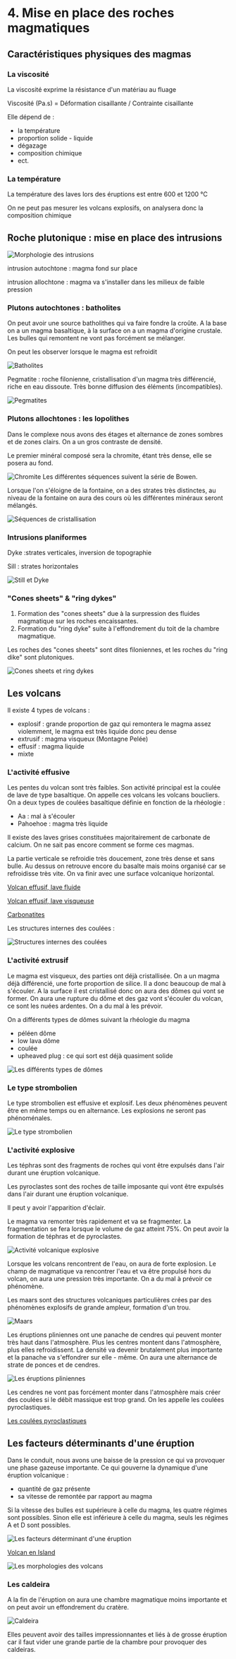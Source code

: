 # 4. Mise en place des roches magmatiques

## Caractéristiques physiques des magmas

### La viscosité

La viscosité exprime la résistance d'un matériau au fluage

Viscosité (Pa.s) = Déformation cisaillante / Contrainte cisaillante

Elle dépend de :

* la température
* proportion solide - liquide
* dégazage
* composition chimique
* ect.

### La température

La température des laves lors des éruptions est entre 600 et 1200 °C

On ne peut pas mesurer les volcans explosifs, on analysera donc la composition chimique

## Roche plutonique : mise en place des intrusions

![Morphologie des intrusions](Images/intrusions.PNG)

intrusion autochtone : magma fond sur place

intrusion allochtone : magma va s'installer dans les milieux de faible pression

### Plutons autochtones : batholites

On peut avoir une source batholithes qui va faire fondre la croûte. A la base on a un magma basaltique, à la surface on a un magma d'origine crustale. Les bulles qui remontent ne vont pas forcément se mélanger.

On peut les observer lorsque le magma est refroidit 

![Batholites](Images/batholites.PNG)

Pegmatite : roche filonienne, cristallisation d'un magma très différencié, riche en eau dissoute. Très bonne diffusion des éléments (incompatibles).

![Pegmatites](Images/pegmatite.PNG)

### Plutons allochtones : les lopolithes

Dans le complexe  nous avons des étages et alternance de zones sombres et de zones clairs. On a un gros contraste de densité.

Le premier minéral composé sera la chromite, étant très dense, elle se posera au fond.

![Chromite](Images/chromite.PNG)
Les différentes séquences suivent la série de Bowen.

Lorsque l'on s'éloigne de la fontaine, on a des strates très distinctes, au niveau de la fontaine on aura des cours où les différentes minéraux seront mélangés.

![Séquences de cristallisation](Images/fontaine.PNG)

### Intrusions planiformes 

Dyke :strates verticales, inversion de topographie

Sill : strates horizontales

![Still et Dyke](Images/stilletdyke.PNG)

### "Cones sheets" & "ring dykes"

1. Formation des "cones sheets" due à la surpression des fluides magmatique sur les roches encaissantes.
2. Formation du "ring dyke" suite à l'effondrement du toit de la chambre magmatique.

Les roches des "cones sheets" sont dites filoniennes, et les roches du "ring dike" sont plutoniques.

![Cones sheets et ring dykes](Images/conesetring.PNG)

## Les volcans

Il existe 4 types de volcans :

* explosif : grande proportion de gaz qui remontera le magma assez violemment, le magma est très liquide donc peu dense
* extrusif : magma  visqueux (Montagne Pelée)
* effusif : magma liquide
* mixte

### L'activité effusive

Les pentes du volcan sont très faibles. Son activité principal est la coulée de lave de type basaltique. On appelle ces volcans les volcans boucliers. On a deux types de coulées basaltique définie en fonction de la rhéologie :

* Aa : mal à s'écouler
* Pahoehoe : magma très liquide

Il existe des laves grises constituées majoritairement de carbonate de calcium. On ne sait pas encore comment se forme ces magmas.

La partie verticale se refroidie très doucement, zone très dense et sans bulle. Au dessus on retrouve encore du basalte mais moins organisé car se refroidisse très vite. On va finir avec une surface volcanique horizontal.

[Volcan effusif, lave fluide](https://www.youtube.com/watch?v=bro9UuvYQSg)

[Volcan effusif, lave visqueuse](https://www.youtube.com/watch?v=_ZV_xCRX1PM)

[Carbonatites](https://www.youtube.com/watch?v=qputaVyn7TE)

Les structures internes des coulées : 

![Structures internes des coulées](Images/structureinterne.PNG)

### L'activité extrusif

Le magma est visqueux, des parties ont déjà cristallisée. On a un magma déjà différencié, une forte proportion de silice. Il a donc beaucoup de mal à s'écouler. A la surface il est cristallisé donc on aura des dômes qui vont se former. On aura une rupture du dôme et des gaz vont s'écouler du volcan, ce sont les nuées ardentes. On a du mal à les prévoir.

On a différents types de dômes suivant la rhéologie du magma

* péléen dôme
* low lava dôme
* coulée
* upheaved plug : ce qui sort est déjà quasiment solide

![Les différents types de dômes](Images/typesdedome.PNG)

### Le type strombolien

Le type strombolien est effusive et explosif. Les deux phénomènes peuvent être en même temps ou en alternance. Les explosions ne seront pas phénoménales.

![Le type strombolien](Images/strombolien.PNG)

### L'activité explosive

Les téphras sont des fragments de roches qui vont être expulsés dans l'air durant une éruption volcanique.

Les pyroclastes sont des roches de taille imposante qui vont être expulsés dans l'air durant une éruption volcanique.

Il peut y avoir l'apparition d'éclair.

Le magma va remonter très rapidement et va se fragmenter. La fragmentation se fera lorsque le volume de gaz atteint 75%. On peut avoir la formation de téphras et de pyroclastes.

![Activité volcanique explosive](Images/explosion.PNG)

Lorsque les volcans rencontrent de l'eau, on aura de forte explosion. Le champ de magmatique va rencontrer l'eau et va être propulsé hors du volcan, on aura une pression très importante. On a du mal à prévoir ce phénomène.

Les maars sont des structures volcaniques particulières crées par des phénomènes explosifs de grande ampleur, formation d'un trou.

![Maars](Images/maars.PNG)

Les éruptions pliniennes ont une panache de cendres qui peuvent monter très haut dans l'atmosphère. Plus les centres montent dans l'atmosphère, plus elles refroidissent. La densité va devenir brutalement plus importante et la panache va s'effondrer sur elle - même. On aura une alternance de strate de ponces et de cendres.

![Les éruptions pliniennes](Images/plinienne.PNG)

Les cendres ne vont pas forcément monter dans l'atmosphère mais créer des coulées si le débit massique est trop grand. On les appelle les coulées pyroclastiques.

[Les coulées pyroclastiques](https://www.youtube.com/watch?v=nFEwgBkzTiM)

## Les facteurs déterminants d'une éruption

Dans le conduit, nous avons une baisse de la pression ce qui va provoquer une phase gazeuse importante. Ce qui gouverne la dynamique d'une éruption volcanique :

* quantité de gaz présente
* sa vitesse de remontée par rapport au magma 


Si la vitesse des bulles est supérieure à celle du magma, les quatre régimes sont possibles. Sinon elle est inférieure à celle du magma, seuls les régimes A et D sont possibles.

![Les facteurs déterminant d'une éruption](Images/regimes.PNG)

[Volcan en Island](https://www.youtube.com/watch?v=JwEprwMGPq4)

![Les morphologies des volcans](Images/morphologies.PNG)

### Les caldeira

A la fin de l'éruption on aura une chambre magmatique moins importante et on peut avoir un effondrement du cratère.

![Caldeira](Images/caldeira.PNG)

Elles peuvent avoir des tailles impressionnantes et liés à de grosse éruption car il faut vider une grande partie de la chambre pour provoquer des caldeiras.
